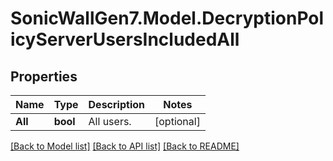# SonicWallGen7.Model.DecryptionPolicyServerUsersIncludedAll

## Properties

Name | Type | Description | Notes
------------ | ------------- | ------------- | -------------
**All** | **bool** | All users. | [optional] 

[[Back to Model list]](../README.md#documentation-for-models) [[Back to API list]](../README.md#documentation-for-api-endpoints) [[Back to README]](../README.md)

